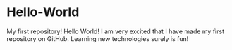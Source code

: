 # Hello-World
My first repository! Hello World!
I am very excited that I have made my first repository on GitHub. Learning new technologies surely is fun!
